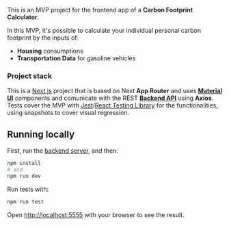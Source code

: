 This is an MVP project for the frontend app of a **Carbon Footprint Calculator**.

In this MVP, it's possible to calculate your individual personal carbon footprint by the inputs of:

- **Housing** consumptions
- **Transportation Data** for gasoline vehicles

### Project stack

This is a [Next.js](https://nextjs.org) project that is based on Next **App Router** and uses **[Material UI](https://mui.com/material-ui/getting-started/)** components and comunicate with the REST **[Backend API](https://github.com/pmatos96/carbon-footprint-calculator-server)** using **Axios**.
Tests cover the MVP with [Jest](https://jestjs.io/)/[React Testing Library](https://testing-library.com/docs/react-testing-library/intro/) for the functionalities, using snapshots to cover visual regression.  

## Running locally

First, run the [backend server](https://github.com/pmatos96/carbon-footprint-calculator-server), and then:

```bash
npm install
# and
npm run dev
```
Run tests with:
```bash
npm run test
```
Open [http://localhost:5555](http://localhost:5555) with your browser to see the result.

